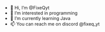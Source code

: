 - 👋 Hi, I’m @FixeQyt
- 👀 I’m interested in programming
- 🌱 I’m currently learning Java
- 📫 You can reach me on discord @fixeq_yt
